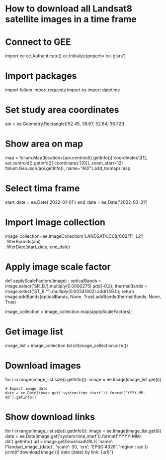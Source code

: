 # How to download all Landsat8 satellite images in a time frame

# Connect to GEE
import ee
ee.Authenticate()
ee.Initialize(project='ee-gisrs')

# Import packages
import folium
import requests
import os
import datetime

# Set study area coordinates
aoi = ee.Geometry.Rectangle([52.45, 36.67, 52.64, 36.72])

# Show area on map
map = folium.Map(location=[aoi.centroid().getInfo()['coordinates'][1], aoi.centroid().getInfo()['coordinates'][0]], zoom_start=12)
folium.GeoJson(aoi.getInfo(), name="AOI").add_to(map)
map

# Select tima frame
start_date = ee.Date('2022-01-01')
end_date = ee.Date('2022-03-31')

# Import image collection
image_collection=ee.ImageCollection('LANDSAT/LC08/C02/T1_L2') \
      .filterBounds(aoi) \
      .filterDate(start_date, end_date)

# Apply image scale factor
def applyScaleFactors(image) :
  opticalBands = image.select('SR_B.').multiply(0.0000275).add(-0.2);
  thermalBands = image.select('ST_B.*').multiply(0.00341802).add(149.0);
  return image.addBands(opticalBands, None, True).addBands(thermalBands, None, True)

image_collection = image_collection.map(applyScaleFactors);

# Get image list
image_list = image_collection.toList(image_collection.size())

# Download images
for i in range(image_list.size().getInfo()):
    image = ee.Image(image_list.get(i))

    # Export image date
    date = ee.Date(image.get('system:time_start')).format('YYYY-MM-dd').getInfo()

# Show download links
for i in range(image_list.size().getInfo()):
    image = ee.Image(image_list.get(i))
    date = ee.Date(image.get('system:time_start')).format('YYYY-MM-dd').getInfo()
    url = image.getDownloadURL({
        'name': f'landsat_image_{date}',
        'scale': 30,
        'crs': 'EPSG:4326',
        'region': aoi
    })
    print(f"download image {i} date {date} by link: {url}")
